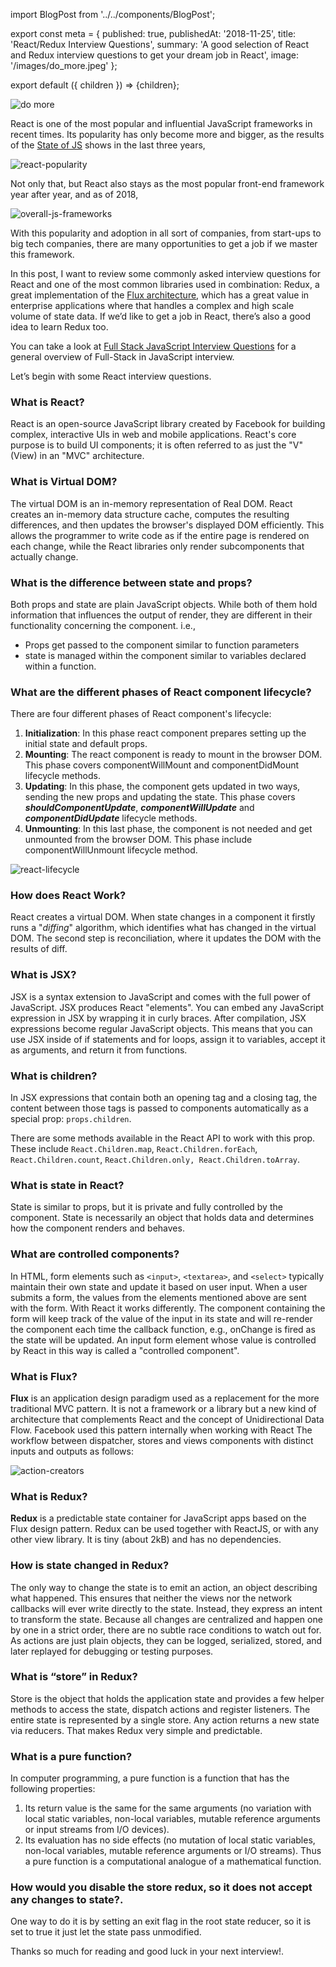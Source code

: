 import BlogPost from '../../components/BlogPost';

export const meta = {
  published: true,
  publishedAt: '2018-11-25',
  title: 'React/Redux Interview Questions',
  summary:
    'A good selection of React and Redux interview questions to get your dream job in React',
  image: '/images/do_more.jpeg'
};

export default ({ children }) => <BlogPost meta={meta}>{children}</BlogPost>;

![do more](/images/do_more.jpeg)

React is one of the most popular and influential JavaScript frameworks in recent times. Its popularity has only become more and bigger, as the results of the [State of JS](https://2018.stateofjs.com/front-end-frameworks/overview/) shows in the last three years,

![react-popularity](/images/react_popularity_2018.png)

Not only that, but React also stays as the most popular front-end framework year after year, and as of 2018,

![overall-js-frameworks](/images/overall_js_frameworks.png)

With this popularity and adoption in all sort of companies, from start-ups to big tech companies, there are many opportunities to get a job if we master this framework.

In this post, I want to review some commonly asked interview questions for React and one of the most common libraries used in combination: Redux, a great implementation of the [Flux architecture](https://facebook.github.io/flux/), which has a great value in enterprise applications where that handles a complex and high scale volume of state data. If we’d like to get a job in React, there’s also a good idea to learn Redux too.

You can take a look at [Full Stack JavaScript Interview Questions](https://medium.com/@sepineda/full-stack-javascript-interview-questions-c132ec2c46a3) for a general overview of Full-Stack in JavaScript interview.

Let’s begin with some React interview questions.

### What is React?

React is an open-source JavaScript library created by Facebook for building complex, interactive UIs in web and mobile applications. React's core purpose is to build UI components; it is often referred to as just the "V" (View) in an "MVC" architecture.

### What is Virtual DOM?

The virtual DOM is an in-memory representation of Real DOM. React creates an in-memory data structure cache, computes the resulting differences, and then updates the browser's displayed DOM efficiently. This allows the programmer to write code as if the entire page is rendered on each change, while the React libraries only render subcomponents that actually change.

### What is the difference between state and props?

Both props and state are plain JavaScript objects. While both of them hold information that influences the output of render, they are different in their functionality concerning the component. i.e.,

- Props get passed to the component similar to function parameters
- state is managed within the component similar to variables declared within a function.

### What are the different phases of React component lifecycle?

There are four different phases of React component's lifecycle:

1. **Initialization**: In this phase react component prepares setting up the initial state and default props.
2. **Mounting**: The react component is ready to mount in the browser DOM. This phase covers componentWillMount and componentDidMount lifecycle methods.
3. **Updating**: In this phase, the component gets updated in two ways, sending the new props and updating the state. This phase covers **_shouldComponentUpdate_**, **_componentWillUpdate_** and **_componentDidUpdate_** lifecycle methods.
4. **Unmounting**: In this last phase, the component is not needed and get unmounted from the browser DOM. This phase include componentWillUnmount lifecycle method.

![react-lifecycle](/images/react_life_cycle.png)

### How does React Work?

React creates a virtual DOM. When state changes in a component it firstly runs a "_diffing_" algorithm, which identifies what has changed in the virtual DOM. The second step is reconciliation, where it updates the DOM with the results of diff.

### What is JSX?

JSX is a syntax extension to JavaScript and comes with the full power of JavaScript. JSX produces React "elements". You can embed any JavaScript expression in JSX by wrapping it in curly braces. After compilation, JSX expressions become regular JavaScript objects. This means that you can use JSX inside of if statements and for loops, assign it to variables, accept it as arguments, and return it from functions.

### What is children?

In JSX expressions that contain both an opening tag and a closing tag, the content between those tags is passed to components automatically as a special prop: `props.children`.

There are some methods available in the React API to work with this prop. These include `React.Children.map`, `React.Children.forEach`, `React.Children.count`, `React.Children.only, React.Children.toArray`.

### What is state in React?

State is similar to props, but it is private and fully controlled by the component. State is necessarily an object that holds data and determines how the component renders and behaves.

### What are controlled components?

In HTML, form elements such as `<input>`, `<textarea>`, and `<select>` typically maintain their own state and update it based on user input. When a user submits a form, the values from the elements mentioned above are sent with the form. With React it works differently. The component containing the form will keep track of the value of the input in its state and will re-render the component each time the callback function, e.g., onChange is fired as the state will be updated. An input form element whose value is controlled by React in this way is called a "controlled component".

### What is Flux?

**Flux** is an application design paradigm used as a replacement for the more traditional MVC pattern. It is not a framework or a library but a new kind of architecture that complements React and the concept of Unidirectional Data Flow. Facebook used this pattern internally when working with React The workflow between dispatcher, stores and views components with distinct inputs and outputs as follows:

![action-creators](/images/action_creators.png)

### What is Redux?

**Redux** is a predictable state container for JavaScript apps based on the Flux design pattern. Redux can be used together with ReactJS, or with any other view library. It is tiny (about 2kB) and has no dependencies.

### How is state changed in Redux?

The only way to change the state is to emit an action, an object describing what happened. This ensures that neither the views nor the network callbacks will ever write directly to the state. Instead, they express an intent to transform the state. Because all changes are centralized and happen one by one in a strict order, there are no subtle race conditions to watch out for. As actions are just plain objects, they can be logged, serialized, stored, and later replayed for debugging or testing purposes.

### What is “store” in Redux?

Store is the object that holds the application state and provides a few helper methods to access the state, dispatch actions and register listeners. The entire state is represented by a single store. Any action returns a new state via reducers. That makes Redux very simple and predictable.

### What is a pure function?

In computer programming, a pure function is a function that has the following properties:

1. Its return value is the same for the same arguments (no variation with local static variables, non-local variables, mutable reference arguments or input streams from I/O devices).
2. Its evaluation has no side effects (no mutation of local static variables, non-local variables, mutable reference arguments or I/O streams).
Thus a pure function is a computational analogue of a mathematical function.

### How would you disable the store redux, so it does not accept any changes to state?.

One way to do it is by setting an exit flag in the root state reducer, so it is set to true it just let the state pass unmodified.

Thanks so much for reading and good luck in your next interview!.
